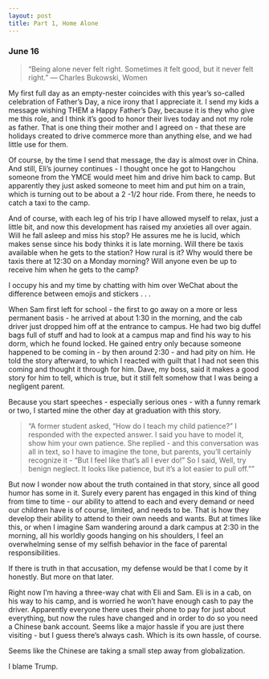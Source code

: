 ```yaml
---
layout: post
title: Part 1, Home Alone
---
```

### June 16

> “Being alone never felt right. Sometimes it felt good, but it never felt right.”
> ― Charles Bukowski, Women


My first full day as an empty-nester coincides with this year’s so-called celebration of Father’s Day, a nice irony that I appreciate it. I send my kids a message wishing THEM a Happy Father’s Day, because it is they who give me this role, and I think it’s good to honor their lives today and not my role as father. That is one thing their mother and I agreed on - that these are holidays created to drive commerce more than anything else, and we had little use for them.

Of course, by the time I send that message, the day is almost over in China. And still, Eli’s journey continues - I thought once he got to Hangchou someone from the YMCE would meet him and drive him back to camp. But apparently they just asked someone to meet him and put him on a train, which is turning out to be about a 2 -1/2 hour ride. From there, he needs to catch a taxi to the camp.

And of course, with each leg of his trip I have allowed myself to relax, just a little bit, and now this development has raised my anxieties all over again. Will he fall asleep and miss his stop? He assures me he is lucid, which makes sense since his body thinks it is late morning. Will there be taxis available when he gets to the station? How rural is it? Why would there be taxis there at 12:30 on a Monday morning? Will anyone even be up to receive him when he gets to the camp? 

I occupy his and my time by chatting with him over WeChat about the difference between emojis and stickers . . .  

When Sam first left for school - the first to go away on a more or less permanent basis - he arrived at about 1:30 in the morning, and the cab driver just dropped him off at the entrance to campus. He had two big duffel bags full of stuff and had to look at a campus map and find his way to his dorm, which he found locked. He gained entry only because someone happened to be coming in - by then around 2:30 - and had pity on him. He told the story afterward, to which I reacted with guilt that I had not seen this coming and thought it through for him. Dave, my boss, said it makes a good story for him to tell, which is true, but it still felt somehow that I was being a negligent parent.

Because you start speeches - especially serious ones - with a funny remark or two, I started mine the other day at graduation with this story. 

> “A former student asked, “How do I teach my child patience?” I responded with the expected answer. I said you have to model it, show him your own patience. She replied - and this conversation was all in text, so I have to imagine the tone, but parents, you’ll certainly recognize it - “But I feel like that’s all I ever do!” So I said, Well, try benign neglect. It looks like patience, but it’s a lot easier to pull off.””

But now I wonder now about the truth contained in that story, since all good humor has some in it. Surely every parent has engaged in this kind of thing from time to time - our ability to attend to each and every demand or need our children have is of course, limited, and needs to be. That is how they develop their ability to attend to their own needs and wants. But at times like this, or when I imagine Sam wandering around a dark campus at 2:30 in the morning, all his worldly goods hanging on his shoulders, I feel an overwhelming sense of my selfish behavior in the face of parental responsibilities.

If there is truth in that accusation, my defense would be that I come by it honestly. But more on that later. 

Right now I’m having a three-way chat with Eli and Sam. Eli is in a cab, on his way to his camp, and is worried he won’t have enough cash to pay the driver. Apparently everyone there uses their phone to pay for just about everything, but now the rules have changed and in order to do so you need a Chinese bank account. Seems like a major hassle if you are just there visiting - but I guess there’s always cash. Which is its own hassle, of course.

Seems like the Chinese are taking a small step away from globalization. 

I blame Trump.
